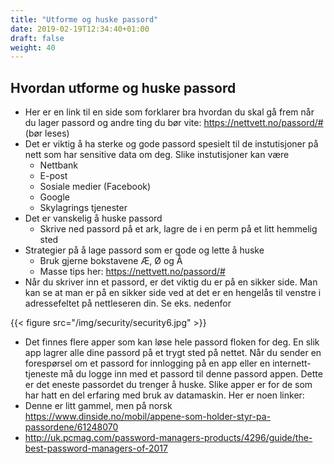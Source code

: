 ```yaml
---
title: "Utforme og huske passord"
date: 2019-02-19T12:34:40+01:00
draft: false
weight: 40
---
```

## Hvordan utforme og huske passord

- Her er en link til en side som forklarer bra hvordan du skal gå frem når du lager passord og andre ting du bør vite: https://nettvett.no/passord/# (bør leses)
- Det er viktig å ha sterke og gode passord spesielt til de instutisjoner på nett som har sensitive data om deg. Slike instutisjoner kan være
  - Nettbank
  - E-post
  - Sosiale medier (Facebook)
  - Google
  - Skylagrings tjenester
- Det er vanskelig å huske passord
  - Skrive ned passord på et ark, lagre de i en perm på et litt hemmelig sted
- Strategier på å lage passord som er gode og lette å huske
  - Bruk gjerne bokstavene Æ, Ø og Å
  - Masse tips her: https://nettvett.no/passord/#
- Når du skriver inn et passord, er det viktig du er på en sikker side. Man kan se at man er på en sikker side ved at det er en hengelås til venstre i adressefeltet på nettleseren din. Se eks. nedenfor

{{< figure src="/img/security/security6.jpg" >}}


- Det finnes flere apper som kan løse hele passord floken for deg. En slik app lagrer alle dine passord på et trygt sted på nettet. Når du sender en forespørsel om et passord for innlogging på en app eller en internett-tjeneste må du logge inn med et passord til denne passord appen. Dette er det eneste passordet du trenger å huske. Slike apper er for de som har hatt en del erfaring med bruk av datamaskin. Her er noen linker:
- Denne er litt gammel, men på norsk https://www.dinside.no/mobil/appene-som-holder-styr-pa-passordene/61248070
- http://uk.pcmag.com/password-managers-products/4296/guide/the-best-password-managers-of-2017

